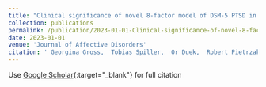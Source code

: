 ```yaml
---
title: "Clinical significance of novel 8-factor model of DSM-5 PTSD in national VA PTSD residential treatment data: Internally-v. externally-cued intrusions"
collection: publications
permalink: /publication/2023-01-01-Clinical-significance-of-novel-8-factor-model-of-DSM-5-PTSD-in-national-VA-PTSD-residential-treatment-data-Internally-v-externally-cued-intrusions
date: 2023-01-01
venue: 'Journal of Affective Disorders'
citation: ' Georgina Gross,  Tobias Spiller,  Or Duek,  Robert Pietrzak,  Ilan Harpaz-Rotem, &quot;Clinical significance of novel 8-factor model of DSM-5 PTSD in national VA PTSD residential treatment data: Internally-v. externally-cued intrusions.&quot; Journal of Affective Disorders, 2023.'
---
```

Use [Google Scholar](https://scholar.google.com/scholar?q=Clinical+significance+of+novel+8+factor+model+of+DSM+5+PTSD+in+national+VA+PTSD+residential+treatment+data:+Internally+v.+externally+cued+intrusions){:target="_blank"} for full citation